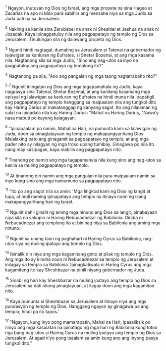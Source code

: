 <sup>1</sup>
Ngayon, inutusan ng Dios ng Israel, ang mga propeta na sina Hageo at Zacarias na apo ni Iddo para sabihin ang mensahe niya sa mga Judio sa Juda pati na sa Jerusalem. 

<sup>2</sup>
Nakinig sa kanila sina Zerubabel na anak ni Shealtiel at Jeshua na anak ni Jozadak. Kaya ipinagpatuloy nila ang pagpapatayo ng templo ng Dios sa Jerusalem. Tinulungan sila ng dalawang propeta ng Dios. 

<sup>3</sup>
Ngunit hindi nagtagal, dumating sa Jerusalem si Tatenai na gobernador ng lalawigan sa kanluran ng Eufrates, si Shetar Bozenai, at ang mga kasama nila. Nagtanong sila sa mga Judio, "Sino ang nag-utos sa inyo na ipagpatuloy ang pagpapatayo ng templong ito?" 

<sup>4</sup>
Nagtanong pa sila, "Ano ang pangalan ng mga taong nagtatrabaho rito?" 

<sup>5-7</sup>
Ngunit iningatan ng Dios ang mga tagapamahala ng Judio, kaya nagpasya sina Tatenai, Shetar Bozenai, at ang kanilang kasamang mga opisyal ng lalawigan sa kanluran ng Eufrates na hindi muna nila ipapatigil ang pagpapatayo ng templo hanggang sa maipaalam nila ang tungkol dito kay Haring Darius at makatanggap ng kanyang sagot. Ito ang nilalaman ng sulat na ipinadala nila kay Haring Darius: "Mahal na Haring Darius, "Nawaʼy nasa mabuti po kayong kalagayan. 

<sup>8</sup>
"Ipinapaalam po namin, Mahal na Hari, na pumunta kami sa lalawigan ng Juda, doon sa pinagtatayuan ng templo ng makapangyarihang Dios. Malalaking bato ang ginagamit sa pagpapatayo ng templo, at ang mga pader nito ay nilagyan ng mga troso upang tumibay. Ginagawa po nila ito nang may kasipagan, kaya mabilis ang pagpapatayo nito. 

<sup>9</sup>
Tinanong po namin ang mga tagapamahala nila kung sino ang nag-utos sa kanila sa muling pagpapatayo ng templo. 

<sup>10</sup>
At tinanong din namin ang mga pangalan nila para maipaalam namin sa inyo kung sino ang mga namumuno sa pagpapatayo nito. 

<sup>11</sup>
"Ito po ang sagot nila sa amin: 'Mga lingkod kami ng Dios ng langit at lupa, at muli naming ipinapatayo ang templo na itinayo noon ng isang makapangyarihang hari ng Israel. 

<sup>12</sup>
Ngunit dahil ginalit ng aming mga ninuno ang Dios sa langit, pinabayaan niya sila na sakupin ni Haring Nebucadnezar ng Babilonia. Giniba ni Nebucadnezar ang templong ito at binihag niya sa Babilonia ang aming mga ninuno. 

<sup>13</sup>
Ngunit sa unang taon ng paghahari ni Haring Cyrus sa Babilonia, nag-utos siya na muling ipatayo ang templo ng Dios. 

<sup>14</sup>
Ibinalik din niya ang mga kagamitang ginto at pilak ng templo ng Dios. Ang mga ito ay kinuha noon ni Nebucadnezar sa templo ng Jerusalem at inilagay sa templo sa Babilonia. Ipinagkatiwala ni Haring Cyrus ang mga kagamitang ito kay Sheshbazar na pinili niyang gobernador ng Juda. 

<sup>15</sup>
Sinabi ng hari kay Sheshbazar na muling ipatayo ang templo ng Dios sa Jerusalem sa dati nitong pinagtayuan, at ilagay doon ang mga kagamitan nito. 

<sup>16</sup>
Kaya pumunta si Sheshbazar sa Jerusalem at itinayo niya ang mga pundasyon ng templo ng Dios. Hanggang ngayon ay ginagawa pa ang templo; hindi pa ito tapos.' 

<sup>17</sup>
"Ngayon, kung inyo pong mamarapatin, Mahal na Hari, ipasaliksik po ninyo ang mga kasulatan na ipinatago ng mga hari ng Babilonia kung totoo nga bang nag-utos si Haring Cyrus na muling ipatayo ang templo ng Dios sa Jerusalem. At agad nʼyo pong ipaalam sa amin kung ano ang inyong pasya tungkol dito."